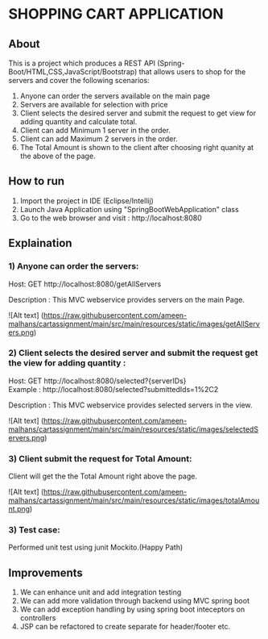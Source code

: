 # SHOPPING CART APPLICATION

## About

This is a project which produces a REST API (Spring-Boot/HTML,CSS,JavaScript/Bootstrap) that allows users to shop for the servers and cover the following scenarios:

1) Anyone can order the servers available on the main page</br>
2) Servers are available for selection with price </br>
3) Client selects the desired server and submit the request to get view for adding quantity and calculate total.</br>
4) Client can add Minimum 1 server in the order. </br>
5) Client can add Maximum 2 servers in the order.</br>
6) The Total Amount is shown to the client after choosing right quanity at the above of the page. </br>



## How to run

1) Import the project in IDE (Eclipse/Intellij)</br>
2) Launch Java Application using "SpringBootWebApplication" class </br>
3) Go to the web browser and visit : http://localhost:8080 </br>
   
## Explaination

### 1) Anyone can order the servers: 

   Host: GET http://localhost:8080/getAllServers </br>

   Description : This MVC webservice provides servers on the main Page. </br>
   
   ![Alt text] (https://raw.githubusercontent.com/ameen-malhans/cartassignment/main/src/main/resources/static/images/getAllServers.png)
             
	
### 2) Client selects the desired server and submit the request get the view for adding quantity  : 

   Host: GET http://localhost:8080/selected?{serverIDs} </br>
         Example : http://localhost:8080/selected?submittedIds=1%2C2     </br>

   Description : This MVC webservice provides selected servers in the view.</br>
   
   ![Alt text] (https://raw.githubusercontent.com/ameen-malhans/cartassignment/main/src/main/resources/static/images/selectedServers.png)
   
### 3) Client submit the request for Total Amount:

Client will get the the Total Amount right above the page.</br>

   ![Alt text] (https://raw.githubusercontent.com/ameen-malhans/cartassignment/main/src/main/resources/static/images/totalAmount.png)

### 3) Test case:

Performed unit test using junit Mockito.(Happy Path)</br>

## Improvements

1) We can enhance unit and add integration testing </br>
2) We can add more validation through backend using MVC spring boot </br>
3) We can add exception handling by using spring boot inteceptors on controllers </br>
4) JSP can be refactored to create separate for header/footer etc.